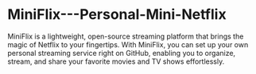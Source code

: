 # MiniFlix---Personal-Mini-Netflix
MiniFlix is a lightweight, open-source streaming platform that brings the magic of Netflix to your fingertips. 
 With MiniFlix, you can set up your own personal streaming service right on GitHub, enabling you to organize, stream, and share your favorite movies and TV shows effortlessly.
